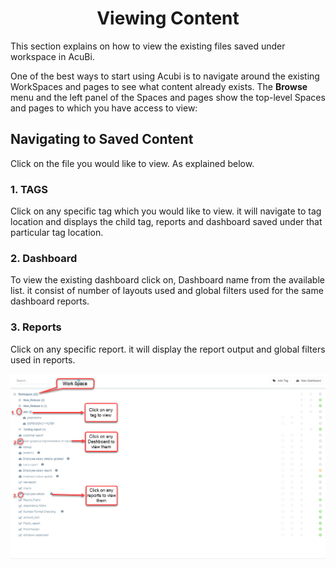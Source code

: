 
<center><h1>Viewing Content</h1></center>

This section explains on how to view the existing files saved under workspace in AcuBi.

One of the best ways to start using Acubi is to navigate around the existing WorkSpaces and pages to see what content already exists. The **Browse** menu and the left panel of the Spaces and pages show the top-level Spaces and pages to which you have access to view:


## Navigating to Saved Content 

Click on the file you would like to view. As explained below.

### 1. TAGS

Click on any specific tag which you would like to view. it will navigate to tag location and displays the child tag, reports and dashboard saved under that particular tag location.

### 2. Dashboard

 To view the existing dashboard click on, Dashboard name from the available list. it consist of number of layouts used and global filters used for the same dashboard reports.
 
 ### 3. Reports
 
 Click on any specific report. it will display the report output and global filters used in reports.

![enter image description here](https://raw.githubusercontent.com/sv18042016/fp1/0545ded450f2a313773cd22169ff96aa6c7db5d2/images/view_list2.png)





<!--stackedit_data:
eyJoaXN0b3J5IjpbMTY5Mjg3Mzg2MiwxNDE3MjQyNzU4LC0xOD
U3ODc5OTc0LC05NjYwODAzMTEsMTgxNjkzMTM0MCwxODM4MTkz
NDIwLDE4Mzc0NDQ4MjAsMTc5MjE0Nzk0NywtMzQ0NTk0ODQ2LC
0xNTY5MDQ4MjI2LDEzOTk3MzYwXX0=
-->
